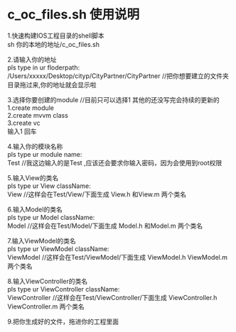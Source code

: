 # c_oc_files.sh 使用说明

<p>1.快速构建IOS工程目录的shell脚本 <br>
sh 你的本地的地址/c_oc_files.sh <br>

<p>2.请输入你的地址 <br>
 pls type in ur floderpath: <br>
 /Users/xxxxx/Desktop/cityp/CityPartner/CityPartner //把你想要建立的文件夹目录拖过来,你的地址就会显示啦  <br>

<p>3.选择你要创建的module //目前只可以选择1 其他的还没写完会持续的更新的 <br>
 1.create module <br>
 2.create mvvm class <br>
 3.create vc <br>
 输入1 回车 <br>

<p>4.输入你的模块名称  <br>
 pls type ur module name:  <br>
 Test //我这边输入的是Test ,应该还会要求你输入密码，因为会使用到root权限  <br>


<p>5.输入View的类名 <br>
 pls type ur View className: <br>
 View //这样会在Test/View/下面生成 View.h 和View.m 两个类名 <br>

<p>6.输入Model的类名  <br>
 pls type ur Model className:  <br>
 Model //这样会在Test/Model/下面生成 Model.h 和Model.m 两个类名  <br>

<p>7.输入ViewModel的类名 <br>
 pls type ur ViewModel className: <br>
 ViewModel //这样会在Test/ViewModel/下面生成 ViewModel.h ViewModel.m 两个类名 <br>

<p>8.输入ViewController的类名 <br>
 pls type ur ViewController className: <br> 
 ViewController //这样会在Test/ViewController/下面生成 ViewController.h ViewController.m 两个类名 <br>

<p>9.把你生成好的文件，拖进你的工程里面 <br>
